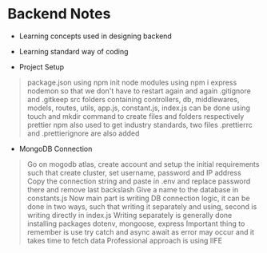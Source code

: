 # Backend Notes

- Learning concepts used in designing backend
- Learning standard way of coding

- Project Setup
> package.json using npm init
> node modules using npm i express
> nodemon so that we don't have to restart again and again
> .gitignore and .gitkeep
> src folders containing controllers, db,     middlewares, models, routes, utils, app.js, constant.js, index.js can be done using touch and mkdir command to create files and folders respectively
> prettier npm also used to get industry standards, two files .prettierrc and .prettierignore are also added

- MongoDB Connection
> Go on mogodb atlas, create account and setup the initial requirements such that create cluster, set username, password and IP address
> Copy the connection string and paste in .env and replace password there and remove last backslash
> Give a name to the database in constants.js
> Now main part is writing DB connection logic, it can be done in two ways, such that writing it separately and using, second is writing directly in index.js
> Writing separately is generally done
> installing packages dotenv, mongoose, express
> Important thing to remember is use try catch and async await as error may occur and it takes time to fetch data
> Professional approach is using IIFE

